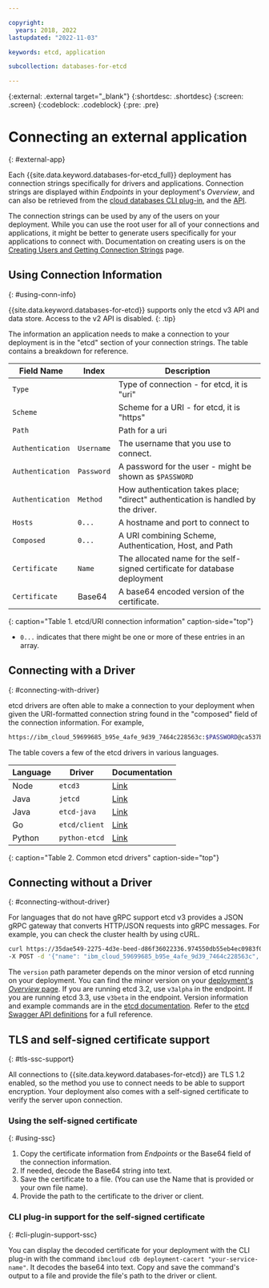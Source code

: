 ```yaml
---

copyright:
  years: 2018, 2022
lastupdated: "2022-11-03"

keywords: etcd, application

subcollection: databases-for-etcd

---
```


{:external: .external target="_blank"}
{:shortdesc: .shortdesc}
{:screen: .screen}
{:codeblock: .codeblock}
{:pre: .pre}

# Connecting an external application
{: #external-app}

Each {{site.data.keyword.databases-for-etcd_full}} deployment has connection strings specifically for drivers and applications. Connection strings are displayed within *Endpoints* in your deployment's *Overview*, and can also be retrieved from the [cloud databases CLI plug-in](/docs/databases-cli-plugin?topic=databases-cli-plugin-cdb-reference#deployment-connections), and the [API](https://{DomainName}/apidocs/cloud-databases-api#discover-connection-information-for-a-deployment-f-e81026).

The connection strings can be used by any of the users on your deployment. While you can use the root user for all of your connections and applications, it might be better to generate users specifically for your applications to connect with. Documentation on creating users is on the [Creating Users and Getting Connection Strings](/docs/databases-for-etcd?topic=databases-for-etcd-connection-strings) page.

## Using Connection Information
{: #using-conn-info}

{{site.data.keyword.databases-for-etcd}} supports only the etcd v3 API and data store. Access to the v2 API is disabled.
{: .tip}

The information an application needs to make a connection to your deployment is in the "etcd" section of your connection strings. The table contains a breakdown for reference.

| Field Name | Index | Description |
| ---------- | ----- | ----------- |
| `Type` | | Type of connection - for etcd, it is "uri" |
| `Scheme` | | Scheme for a URI - for etcd, it is "https" |
| `Path` | | Path for a uri |
| `Authentication` | `Username` | The username that you use to connect. |
| `Authentication` | `Password` | A password for the user - might be shown as `$PASSWORD` |
| `Authentication` | `Method` | How authentication takes place; "direct" authentication is handled by the driver. |
| `Hosts` | `0...` | A hostname and port to connect to |
| `Composed` | `0...` | A URI combining Scheme, Authentication, Host, and Path |
| `Certificate` | `Name` | The allocated name for the self-signed certificate for database deployment |
| `Certificate` | Base64 | A base64 encoded version of the certificate. |
{: caption="Table 1. etcd/URI connection information" caption-side="top"}

* `0...` indicates that there might be one or more of these entries in an array.

## Connecting with a Driver
{: #connecting-with-driver}

etcd drivers are often able to make a connection to your deployment when given the URI-formatted connection string found in the "composed" field of the connection information. For example, 
```sh
https://ibm_cloud_59699685_b95e_4afe_9d39_7464c228563c:$PASSWORD@ca537b4d-dcf2-467f-bd98-97535f11445b.8f7bfd8f3faa4218aec56e069eb46187.databases.appdomain.cloud:32218
```

The table covers a few of the etcd drivers in various languages.

| Language | Driver | Documentation |
| ---------- | ----- | ----------- |
| Node | `etcd3` | [Link](https://microsoft.github.io/etcd3/classes/etcd3.html) |
| Java | `jetcd` | [Link](https://github.com/etcd-io/jetcd) |
| Java | `etcd-java` | [Link](https://github.com/IBM/etcd-java) |
| Go | `etcd/client` | [Link](https://github.com/etcd-io/etcd/tree/master/client) |
| Python | `python-etcd` | [Link](https://python-etcd.readthedocs.io/en/latest/) |
{: caption="Table 2. Common etcd drivers" caption-side="top"}

## Connecting without a Driver
{: #connecting-without-driver}

For languages that do not have gRPC support etcd v3 provides a JSON gRPC gateway that converts HTTP/JSON requests into gRPC messages. For example, you can check the cluster health by using cURL.
```sh
curl https://35dae549-2275-4d3e-beed-d86f36022336.974550db55eb4ec0983f023940bf637f.databases.appdomain.cloud:32460/{version}/cluster/member/list --cacert c5f02736-d94c-11e8-a2e9-62ec2ed68f84 \
-X POST -d '{"name": "ibm_cloud_59699685_b95e_4afe_9d39_7464c228563c", "password": "$PASSWORD"}'
```

The `version` path parameter depends on the minor version of etcd running on your deployment. You can find the minor version on your [deployment's *Overview* page](/docs/databases-for-etcd?topic=databases-for-etcd-dashboard-overview). If you are running etcd 3.2, use `v3alpha` in the endpoint. If you are running etcd 3.3, use `v3beta` in the endpoint. Version information and example commands are in the [etcd documentation](https://etcd.io/docs/v3.4.0/dev-guide/api_grpc_gateway/). Refer to the [etcd Swagger API definitions](https://github.com/etcd-io/etcd/blob/master/Documentation/dev-guide/apispec/swagger/rpc.swagger.json) for a full reference. 

## TLS and self-signed certificate support
{: #tls-ssc-support}

All connections to {{site.data.keyword.databases-for-etcd}} are TLS 1.2 enabled, so the method you use to connect needs to be able to support encryption. Your deployment also comes with a self-signed certificate to verify the server upon connection. 

### Using the self-signed certificate
{: #using-ssc}

1. Copy the certificate information from *Endpoints* or the Base64 field of the connection information. 
2. If needed, decode the Base64 string into text. 
3. Save the certificate to a file. (You can use the Name that is provided or your own file name).
4. Provide the path to the certificate to the driver or client.

### CLI plug-in support for the self-signed certificate
{: #cli-plugin-support-ssc}

You can display the decoded certificate for your deployment with the CLI plug-in with the command `ibmcloud cdb deployment-cacert "your-service-name"`. It decodes the base64 into text. Copy and save the command's output to a file and provide the file's path to the driver or client.
